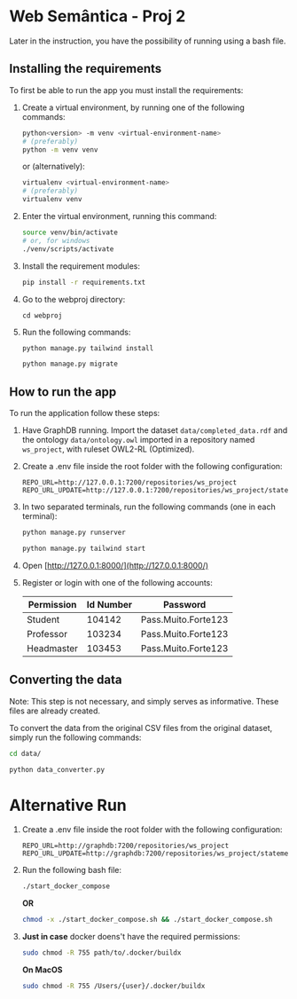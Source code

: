 # Web Semântica - Proj 2

Later in the instruction, you have the possibility of running using a bash file.

## Installing the requirements

To first be able to run the app you must install the requirements:

1. Create a virtual environment, by running one of the following commands:

    ```bash
    python<version> -m venv <virtual-environment-name>
    # (preferably)
    python -m venv venv
    ```

    or (alternatively):
    ```bash
    virtualenv <virtual-environment-name>
    # (preferably)
    virtualenv venv
    ```

2. Enter the virtual environment, running this command:

    ```bash
    source venv/bin/activate
    # or, for windows
    ./venv/scripts/activate
    ```

3. Install the requirement modules:

    ```bash
    pip install -r requirements.txt
    ```

4. Go to the webproj directory:

    ```
    cd webproj
    ```

5. Run the following commands:

    ```bash
    python manage.py tailwind install
    
    python manage.py migrate
    ```

## How to run the app

To run the application follow these steps:

1. Have GraphDB running. Import the dataset `data/completed_data.rdf` and the ontology `data/ontology.owl` imported in a repository named `ws_project`, with ruleset OWL2-RL (Optimized).

2. Create a .env file inside the root folder with the following configuration:

    ```.env
    REPO_URL=http://127.0.0.1:7200/repositories/ws_project
    REPO_URL_UPDATE=http://127.0.0.1:7200/repositories/ws_project/statements
    ```

3. In two separated terminals, run the following commands (one in each terminal):

    ```bash
    python manage.py runserver
    ```

    ```bash
    python manage.py tailwind start
    ```

4. Open [http://127.0.0.1:8000/](http://127.0.0.1:8000/)

5. Register or login with one of the following accounts:

    |Permission|Id Number|Password|
    |---|---|---|
    |Student|104142|Pass.Muito.Forte123|
    |Professor|103234|Pass.Muito.Forte123|
    |Headmaster|103453|Pass.Muito.Forte123|

## Converting the data

Note: This step is not necessary, and simply serves as informative. These files are already created.

To convert the data from the original CSV files from the original dataset, simply run the following commands:

```bash
cd data/

python data_converter.py
```

# Alternative Run

1. Create a .env file inside the root folder with the following configuration:

    ```.env
    REPO_URL=http://graphdb:7200/repositories/ws_project
    REPO_URL_UPDATE=http://graphdb:7200/repositories/ws_project/statements
    ```

2. Run the following bash file:

    ```sh
    ./start_docker_compose
    ```

    **OR**

    ```sh
    chmod -x ./start_docker_compose.sh && ./start_docker_compose.sh
    ```

3. **Just in case** docker doens't have the required permissions:

    ```sh
    sudo chmod -R 755 path/to/.docker/buildx
    ```

    **On MacOS**

    ```sh
    sudo chmod -R 755 /Users/{user}/.docker/buildx
    ```